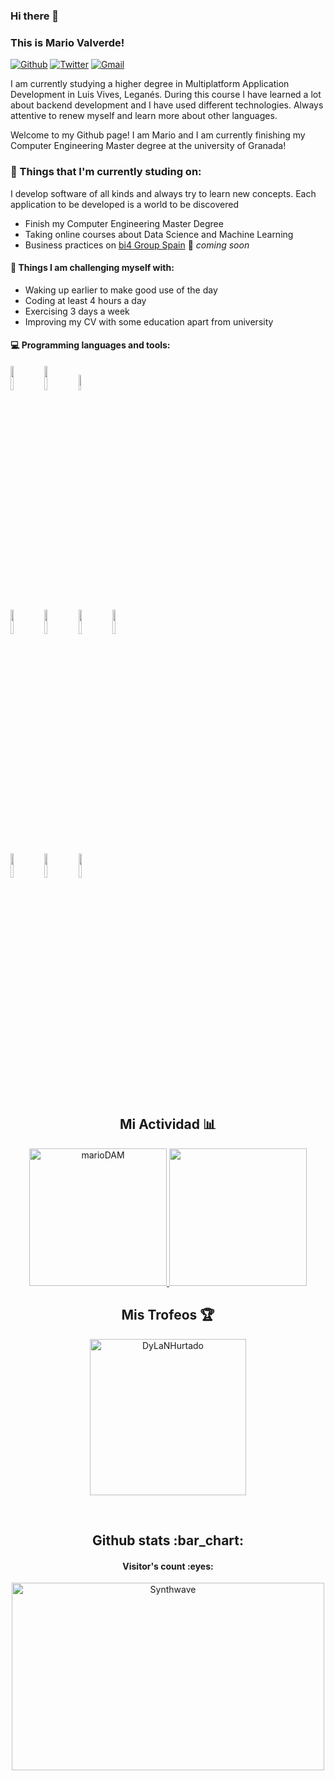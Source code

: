 ### Hi there 👋
### This is Mario Valverde!

[![Github](https://img.shields.io/badge/-Github-000?style=flat&logo=Github&logoColor=white)](https://github.com/marioDAM)
[![Twitter](https://img.shields.io/badge/-Twitter-blue?style=flat&logo=Twitter&logoColor=white)](https://twitter.com/mariieetee)
[![Gmail](https://img.shields.io/badge/-Gmail-c14438?style=flat&logo=Gmail&logoColor=white)](mailto:valverdemario.2410@gmail.com)

I am currently studying a higher degree in Multiplatform Application Development in Luis Vives, Leganés. During this course I have learned a lot about backend development and I have used different technologies. Always attentive to renew myself and learn more about other languages.

Welcome to my Github page! I am Mario and I am currently finishing my Computer Engineering Master degree at the university of Granada!  

### 💼  Things that I'm currently studing on: 
I develop software of all kinds and always try to learn new concepts. Each application to be developed is a world to be discovered 

- Finish my Computer Engineering Master Degree  
- Taking online courses about Data Science and Machine Learning 
- Business practices on [bi4 Group Spain](https://github.com/bi4group) 🚀 *coming soon*

#### :muscle: Things I am challenging myself with:
- Waking up earlier to make good use of the day
- Coding at least 4 hours a day
- Exercising 3 days a week
- Improving my CV with some education apart from university

#### :computer: Programming languages and tools: 
<p>

<code><img width="10%" src="https://www.vectorlogo.zone/logos/java/java-ar21.svg"></code>
<code><img width="10%" src="https://www.vectorlogo.zone/logos/python/python-ar21.svg"></code>
<code><img width="8%" src="https://www.vectorlogo.zone/logos/r-project/r-project-icon.svg"></code>
<br />
<code><img width="10%" src="https://www.vectorlogo.zone/logos/pocoo_flask/pocoo_flask-ar21.svg"></code>
<code><img width="10%" src="https://www.vectorlogo.zone/logos/mysql/mysql-ar21.svg"></code>
<code><img width="10%" src="https://www.vectorlogo.zone/logos/mongodb/mongodb-ar21.svg"></code>
  <code><img width="10%" src="https://www.vectorlogo.zone/logos/docker/docker-ar21.svg"></code>
<br />
<code><img width="10%" src="https://www.vectorlogo.zone/logos/apache_spark/apache_spark-ar21.svg"></code>
<code><img width="10%" src="https://www.vectorlogo.zone/logos/apache_hadoop/apache_hadoop-ar21.svg"></code>
<code><img width="10%" src="https://www.vectorlogo.zone/logos/git-scm/git-scm-ar21.svg"></code>  <!--JAVA-->
  
<h2 align="center"> Mi Actividad 📊 </h2>
<p align="center">
  
  <a href="https://github-readme-stats.vercel.app/api?username=marioDAM&show_icons=true&theme=react">
    <img loading="lazy" src="https://github-readme-stats.vercel.app/api?username=marioDAM&show_icons=true&theme=react" height="220" alt="marioDAM"/>
  </a> 
   <a href="https://github-readme-stats.vercel.app/api/top-langs/?username=marioDAM&theme=react">
    <img loading="lazy" src="https://github-readme-stats.vercel.app/api/top-langs/?username=marioDAM&theme=react&layout=compact" height="220"/>
  </a> 
</p>
<!-- Trofeos -->
<h2 align="center"> Mis Trofeos 🏆 </h2>
<p align="center">
  <a href="https://github.com/ryo-ma/github-profile-trophy"><img src="https://github-profile-trophy.vercel.app/?username=marioDAM&theme=juicyfresh" alt="DyLaNHurtado" height= 250/></a>
</p>


<br />
<h2 align="center">Github stats :bar_chart:</h2>

<h4 align="center">Visitor's count :eyes:</h4>
<p align="center"><img src="https://thumbs.gfycat.com/GoodnaturedFondGaur-size_restricted.gif" alt="Synthwave" height="300" width="500"></p>
